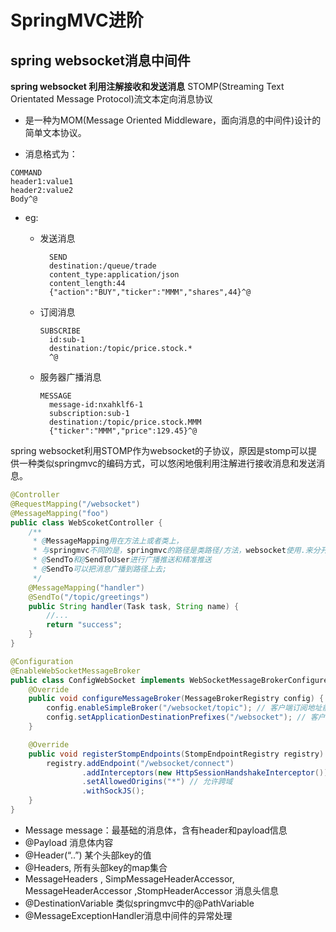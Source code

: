 # SpringMVC进阶









## spring websocket消息中间件

**spring websocket 利用注解接收和发送消息**
STOMP(Streaming Text Orientated Message Protocol)流文本定向消息协议

* 是一种为MOM(Message Oriented Middleware，面向消息的中间件)设计的简单文本协议。

* 消息格式为：

```
COMMAND
header1:value1
header2:value2
Body^@
```

  * eg:

    * 发送消息
      		
      ```
		SEND
		destination:/queue/trade
		content_type:application/json
		content_length:44
		{"action":"BUY","ticker":"MMM","shares",44}^@
      ```

    * 订阅消息
    
      ```
      SUBSCRIBE
		id:sub-1
		destination:/topic/price.stock.*
		^@	
      ```
    * 服务器广播消息
      ```
      MESSAGE
    	message-id:nxahklf6-1
		subscription:sub-1
		destination:/topic/price.stock.MMM
		{"ticker":"MMM","price":129.45}^@
	  ```
      

spring websocket利用STOMP作为websocket的子协议，原因是stomp可以提供一种类似springmvc的编码方式，可以悠闲地俄利用注解进行接收消息和发送消息。

```java
@Controller
@RequestMapping("/websocket")
@MessageMapping("foo")
public class WebScoketController {
	/**
	 * @MessageMapping用在方法上或者类上，
	 * 与springmvc不同的是，springmvc的路径是类路径/方法，websocket使用.来分开路径的，如foo.handler;
	 * @SendTo和@SendToUser进行广播推送和精准推送
	 * @SendTo可以把消息广播到路径上去;
	 */
    @MessageMapping("handler")
    @SendTo("/topic/greetings")
    public String handler(Task task, String name) {
        //...
        return "success";
    }
}
```

```java
@Configuration
@EnableWebSocketMessageBroker
public class ConfigWebSocket implements WebSocketMessageBrokerConfigurer {
    @Override
    public void configureMessageBroker(MessageBrokerRegistry config) {
        config.enableSimpleBroker("/websocket/topic"); // 客户端订阅地址前缀
        config.setApplicationDestinationPrefixes("/websocket"); // 客户端发送消息地址前缀
    }

    @Override
    public void registerStompEndpoints(StompEndpointRegistry registry) {
        registry.addEndpoint("/websocket/connect")
                .addInterceptors(new HttpSessionHandshakeInterceptor()) // 会把 HttpSession 中的属性拷贝到 MessageHeaders 里
                .setAllowedOrigins("*") // 允许跨域
                .withSockJS();
    }
}
```

* Message message：最基础的消息体，含有header和payload信息
* @Payload 消息体内容
* @Header(“..”) 某个头部key的值
* @Headers, 所有头部key的map集合	
* MessageHeaders , SimpMessageHeaderAccessor, MessageHeaderAccessor ,StompHeaderAccessor 消息头信息
* @DestinationVariable 类似springmvc中的@PathVariable
* @MessageExceptionHandler消息中间件的异常处理